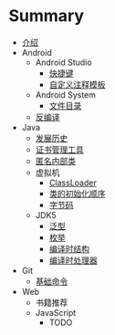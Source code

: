 # Summary

* [介绍](README.md)
* Android
    * Android Studio
        * [快捷键](Android/Android_Studio/key_map.md)
        * [自定义注释模板](Android/Android_Studio/comment_template.md)
    * Android System
        * [文件目录](Android/System/directory.md)
    * [反编译](Android/反编译.md)
* Java
    * [发展历史](Java/history.md)
    * [证书管理工具](Java/keytool.md)
    * [匿名内部类](Java/匿名内部类.md)
    * 虚拟机
        * [ClassLoader](Java/VM/ClassLoader.md)
        * [类的初始化顺序](Java/VM/ClassInit.md)
        * [字节码](Java/VM/bytecode.md)
    * JDK5
        * [泛型](Java/JDK5/generic.md)
        * [枚举](Java/JDK5/enum.md)
        * [编译时结构](Java/JDK5/编译时结构.md)
        * [编译时处理器](Java/JDK5/processor.md)
* Git
    * [基础命令](/Git/基础命令.md)
* Web
    * 书籍推荐
    * JavaScript
        * TODO
